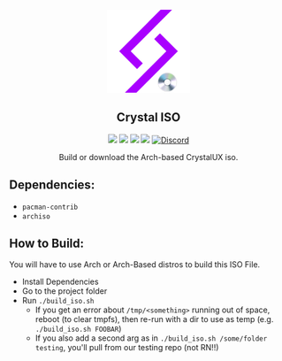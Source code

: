 <p align="center">
  <a href="https://github.com/crystal-linux">
    <img src="https://raw.githubusercontent.com/crystal-linux/branding/main/icons/crystal-logo-minimal-iso.png" alt="Logo" width="150" height="150">
  </a>
</p>
<p align="center"> 
<h2 align="center"> Crystal ISO </h2>
</p>
<p align="center">
<img src=https://img.shields.io/github/stars/crystal-linux/iso?style=flat&color=a900ff />
<img src=https://img.shields.io/github/forks/crystal-linux/iso?style=flat&color=a900ff />
<img src=https://img.shields.io/github/issues/crystal-linux/iso?style=flat&color=a900ff />
<img src=https://img.shields.io/github/issues-pr/crystal-linux/iso?style=flat&color=a900ff />
<a href="https://discord.gg/yp4xpZeAgW"><img alt="Discord" src="https://img.shields.io/discord/825473796227858482?color=blue&label=Discord&logo=Discord&logoColor=white"?link=https://discord.gg/yp4xpZeAgW&link=https://discord.gg/yp4xpZeAgW> </p></a>
<p align="center"> Build or download the Arch-based CrystalUX iso. </p>

## Dependencies:
* `pacman-contrib`
* `archiso`

## How to Build:
You will have to use Arch or Arch-Based distros to build this ISO File.
* Install Dependencies
* Go to the project folder
* Run `./build_iso.sh`
    * If you get an error about `/tmp/<something>` running out of space, reboot (to clear tmpfs), then re-run with a dir to use as temp (e.g. `./build_iso.sh FOOBAR`)
    * If you also add a second arg as in `./build_iso.sh /some/folder testing`, you'll pull from our testing repo (not RN!!)
